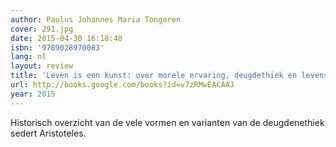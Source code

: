 ```yaml
---
author: Paulus Johannes Maria Tongeren
cover: 291.jpg
date: 2015-04-30 16:18:48
isbn: '9789028970083'
lang: nl
layout: review
title: 'Leven is een kunst: over morele ervaring, deugdethiek en levenskunst'
url: http://books.google.com/books?id=v7zRMwEACAAJ
year: 2015
---
```

Historisch overzicht van de vele vormen en varianten van de deugdenethiek sedert Aristoteles.
